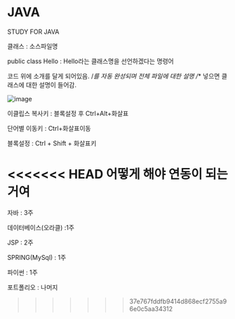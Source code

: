 # JAVA
STUDY FOR JAVA

클래스 : 소스파일명

public class Hello : Hello라는 클래스명을 선언하겠다는 명령어

코드 위에 소개를 달게 되어있음.
/*를 자동 완성되며 전체 파일에 대한 설명
/** 넣으면 클래스에 대한 설명이 들어감.

![image](https://github.com/user-attachments/assets/1eaccfc5-7ba2-48e6-84f2-92d635cb0cef)

이클립스 복사키 : 블록설정 후 Ctrl+Alt+화살표

단어별 이동키 : Ctrl+화살표이동

블록설정 : Ctrl + Shift + 화살표키

<<<<<<< HEAD
어떻게 해야 연동이 되는거여
=======
자바 : 3주

데이터베이스(오라클) :1주

JSP : 2주

SPRING(MySql) : 1주

파이썬 : 1주

포트폴리오 : 나머지
>>>>>>> 37e767fddfb9414d868ecf2755a96e0c5aa34312
